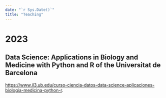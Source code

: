 ```yaml
---
date: "`r Sys.Date()`"
title: "Teaching"
---
```


# 2023

## Data Science: Applications in Biology and Medicine with Python and R of the Universitat de Barcelona

<https://www.il3.ub.edu/curso-ciencia-datos-data-science-aplicaciones-biologia-medicina-python-r>.
